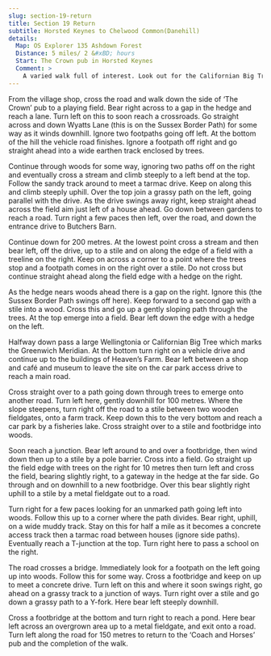 ```yaml
---
slug: section-19-return
title: Section 19 Return
subtitle: Horsted Keynes to Chelwood Common(Danehill)
details:
  Map: OS Explorer 135 Ashdown Forest
  Distance: 5 miles/ 2 &#xBD; hours
  Start: The Crown pub in Horsted Keynes
  Comment: >
    A varied walk full of interest. Look out for the Californian Big Tree.
---
```

From the village shop, cross the road and walk down the side of ‘The Crown’ pub to a playing field. Bear right across to a gap in the hedge and reach a lane. Turn left on this to soon reach a crossroads. Go straight across and down Wyatts Lane (this is on the Sussex Border Path) for some way as it winds downhill. Ignore two footpaths going off left. At the bottom of the hill the vehicle road finishes. Ignore a footpath off right and go straight ahead into a wide earthen track enclosed by trees.

Continue through woods for some way, ignoring two paths off on the right and eventually cross a stream and climb steeply to a left bend at the top. Follow the sandy track around to meet a tarmac drive. Keep on along this and climb steeply uphill. Over the top join a grassy path on the left, going parallel with the drive. As the drive swings away right, keep straight ahead across the field aim just left of a house ahead. Go down between gardens to reach a road. Turn right a few paces then left, over the road, and down the entrance drive to Butchers Barn.

Continue down for 200 metres. At the lowest point cross a stream and then bear left, off the drive, up to a stile and on along the edge of a field with a treeline on the right. Keep on across a corner to a point where the trees stop and a footpath comes in on the right over a stile. Do not cross but continue straight ahead along the field edge with a hedge on the right.

As the hedge nears woods ahead there is a gap on the right. Ignore this (the Sussex Border Path swings off here). Keep forward to a second gap with a stile into a wood. Cross this and go up a gently sloping path through the trees. At the top emerge into a field. Bear left down the edge with a hedge on the left.

Halfway down pass a large Wellingtonia or Californian Big Tree which marks the Greenwich Meridian. At the bottom turn right on a vehicle drive and continue up to the buildings of Heaven’s Farm. Bear left between a shop and café and museum to leave the site on the car park access drive to reach a main road.

Cross straight over to a path going down through trees to emerge onto another road. Turn left here, gently downhill for 100 metres. Where the slope steepens, turn right off the road to a stile between two wooden fieldgates, onto a farm track. Keep down this to the very bottom and reach a car park by a fisheries lake. Cross straight over to a stile and footbridge into woods.

Soon reach a junction. Bear left around to and over a footbridge, then wind down then up to a stile by a pole barrier. Cross into a field. Go straight up the field edge with trees on the right for 10 metres then turn left and cross the field, bearing slightly right, to a gateway in the hedge at the far side. Go through and on downhill to a new footbridge. Over this bear slightly right uphill to a stile by a metal fieldgate out to a road.

Turn right for a few paces looking for an unmarked path going left into woods. Follow this up to a corner where the path divides. Bear right, uphill, on a wide muddy track. Stay on this for half a mile as it becomes a concrete access track then a tarmac road between houses (ignore side paths). Eventually reach a T-junction at the top. Turn right here to pass a school on the right.

The road crosses a bridge. Immediately look for a footpath on the left going up into woods. Follow this for some way. Cross a footbridge and keep on up to meet a concrete drive. Turn left on this and where it soon swings right, go ahead on a grassy track to a junction of ways. Turn right over a stile and go down a grassy path to a Y-fork. Here bear left steeply downhill.

Cross a footbridge at the bottom and turn right to reach a pond. Here bear left across an overgrown area up to a metal fieldgate, and exit onto a road. Turn left along the road for 150 metres to return to the ‘Coach and Horses’ pub and the completion of the walk.

